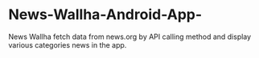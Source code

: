 # News-Wallha-Android-App-
News Wallha fetch data from news.org by API calling method and display various categories news in the app.
